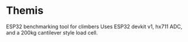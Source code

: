 # Themis
ESP32 benchmarking tool for climbers
Uses ESP32 devkit v1, hx711 ADC, and a 200kg cantilever style load cell.
